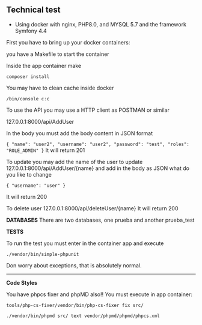 ## Technical test

* Using docker with nginx, PHP8.0, and MYSQL 5.7 and the framework Symfony 4.4

First you have to bring up your docker containers:

you have a Makefile to start the container

Inside the app container make

`composer install`

You may have to clean cache inside docker

```/bin/console c:c```


To use the API you may use a HTTP client as POSTMAN or similar


127.0.0.1:8000/api/AddUser

In the body you must add the body content in JSON format

`{
"name": "user2",
"username": "user2",
"password": "test",
"roles": "ROLE_ADMIN"
}`
It will return 201

To update you may add the name of the user to update
127.0.0.1:8000/api/AddUser/{name}
and add in the body as JSON what do you like to change

`{
"username": "user"
}`

It will return 200

To delete user
127.0.0.1:8000/api/deleteUser/{name}
It will return 200


**DATABASES**
There are two databases, one prueba and another prueba_test

**TESTS**

To run the test you must enter in the container app and execute 

`./vendor/bin/simple-phpunit`

Don worry about exceptions, that is absolutely normal.
****
**Code Styles**

You have phpcs fixer and phpMD also!!
You must execute in app container:

```tools/php-cs-fixer/vendor/bin/php-cs-fixer fix src/```

```./vendor/bin/phpmd src/ text vendor/phpmd/phpmd/phpcs.xml```


